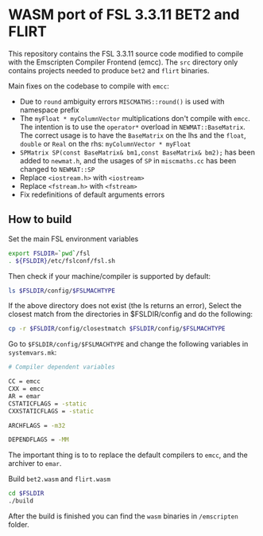 
# WASM port of FSL 3.3.11 BET2 and FLIRT

This repository contains the FSL 3.3.11 source code modified to compile with the Emscripten Compiler Frontend (emcc).
The `src` directory only contains projects needed to produce `bet2` and `flirt` binaries.

Main fixes on the codebase to compile with `emcc`:
- Due to `round` ambiguity errors `MISCMATHS::round()` is used with namespace prefix
- The `myFloat * myColumnVector` multiplications don't compile with `emcc`. The intention is to use the `operator*` overload in `NEWMAT::BaseMatrix`. The correct usage is to have the `BaseMatrix` on the lhs and the `float`, `double` or `Real` on the rhs:
`myColumnVector * myFloat`
- `SPMatrix SP(const BaseMatrix& bm1,const BaseMatrix& bm2);` has been added to `newmat.h`, and the usages of `SP` in `miscmaths.cc` has been changed to `NEWMAT::SP`
- Replace `<iostream.h>` with `<iostream>`
- Replace `<fstream.h>` with `<fstream>`
- Fix redefinitions of default arguments errors

## How to build

Set the main FSL environment variables

```bash
export FSLDIR=`pwd`/fsl
. ${FSLDIR}/etc/fslconf/fsl.sh
```

Then check if your machine/compiler is supported by default:

```bash
ls $FSLDIR/config/$FSLMACHTYPE
```

If the above directory does not exist (the ls returns an error), Select the closest match from the directories in $FSLDIR/config and do the following:

```bash
cp -r $FSLDIR/config/closestmatch $FSLDIR/config/$FSLMACHTYPE
```

Go to  `$FSLDIR/config/$FSLMACHTYPE` and change the following variables in `systemvars.mk`:

```bash
# Compiler dependent variables

CC = emcc
CXX = emcc
AR = emar
CSTATICFLAGS = -static
CXXSTATICFLAGS = -static

ARCHFLAGS = -m32

DEPENDFLAGS = -MM
```
The important thing is to to replace the default compilers to `emcc`, and the archiver to `emar`.

Build `bet2.wasm` and `flirt.wasm`

```bash
cd $FSLDIR
./build
```

After the build is finished you can find the `wasm` binaries in `/emscripten` folder.
